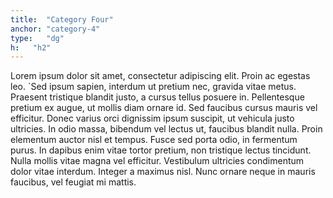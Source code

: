 ```yaml
---
title:  "Category Four"
anchor: "category-4"
type:   "dg"
h:   "h2"
---
```

Lorem ipsum dolor sit amet, consectetur adipiscing elit. Proin ac egestas leo. `Sed ipsum sapien, interdum ut pretium nec, gravida vitae metus. Praesent tristique blandit justo, a cursus tellus posuere in. Pellentesque pretium ex augue, ut mollis diam ornare id. Sed faucibus cursus mauris vel efficitur. 
Donec varius orci dignissim ipsum suscipit, ut vehicula justo ultricies. In odio massa, bibendum vel lectus ut, faucibus blandit nulla. Proin elementum auctor nisl et tempus. Fusce sed porta odio, in fermentum purus. In dapibus enim vitae tortor pretium, non tristique lectus tincidunt. Nulla mollis vitae magna vel efficitur. Vestibulum ultricies condimentum dolor vitae interdum. Integer a maximus nisl. Nunc ornare neque in mauris faucibus, vel feugiat mi mattis.